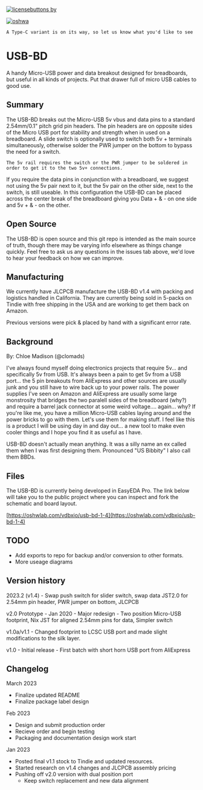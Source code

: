 [![licensebuttons by](https://licensebuttons.net/l/by-sa/3.0/88x31.png)](https://creativecommons.org/licenses/by-sa/4.0)

[![oshwa](https://img.shields.io/badge/US000128-OSHWA-blue?style=for-the-badge)](https://certification.oshwa.org/us000128.html)

`A Type-C variant is on its way, so let us know what you'd like to see`

# USB-BD
A handy Micro-USB power and data breakout designed for breadboards, but useful in all kinds of projects. Put that drawer full of micro USB cables to good use.

## Summary
The USB-BD breaks out the Micro-USB 5v vbus and data pins to a standard 2.54mm/0.1" pitch grid pin headers. The pin headers are on opposite sides of the Micro USB port for stability and strength when in used on a breadboard. A slide switch is optionally used to switch both 5v + terminals simultaneously, otherwise solder the PWR jumper on the bottom to bypass the need for a switch. 

`The 5v rail requires the switch or the PWR jumper to be soldered in order to get it to the two 5v+ connections.`

If you require the data pins in conjunction with a breadboard, we suggest not using the 5v pair next to it, but the 5v pair on the other side, next to the switch, is still useable. In this configuration the USB-BD can be placed across the center break of the breadboard giving you Data + & - on one side and 5v + & - on the other. 

## Open Source

The USB-BD is open source and this git repo is intended as the main source of truth, though there may be varying info elsewhere as things change quickly. Feel free to ask us any questions in the issues tab above, we'd love to hear your feedback on how we can improve. 

## Manufacturing

We currently have JLCPCB manufacture the USB-BD v1.4 with packing and logistics handled in California. They are currently being sold in 5-packs on Tindie with free shipping in the USA and are working to get them back on Amazon. 

Previous versions were pick & placed by hand with a significant error rate.

## Background

By: Chloe Madison (@clomads)

I've always found myself doing electronics projects that require 5v... and specifically 5v from USB. It's always been a pain to get 5v from a USB port... the 5 pin breakouts from AliExpress and other sources are usually junk and you still have to wire back up to your power rails. The power supplies I've seen on Amazon and AliExpress are usually some large monstrosity that bridges the two paralell sides of the breadboard (why?) and require a barrel jack connector at some weird voltage.... again... why? If you're like me, you have a million Micro-USB cables laying around and the power bricks to go with them. Let's use them for making stuff. I feel like this is a product I will be using day in and day out... a new tool to make even cooler things and I hope you find it as useful as I have. 

USB-BD doesn't actually mean anything. It was a silly name an ex called them when I was first designing them. Pronounced "US Bibbity" I also call them BBDs.

## Files

The USB-BD is currently being developed in EasyEDA Pro. The link below will take you to the public project where you can inspect and fork the schematic and board layout.

[https://oshwlab.com/vdbxio/usb-bd-1-4](https://oshwlab.com/vdbxio/usb-bd-1-4)

## TODO

- Add exports to repo for backup and/or conversion to other formats.
- More useage diagrams

## Version history

2023.2 (v1.4) - Swap push switch for slider switch, swap data JST2.0 for 2.54mm pin header, PWR jumper on bottom, JLCPCB 

v2.0 Prototype - Jan 2020 - Major redesign - Two position Micro-USB footprint, Nix JST for aligned 2.54mm pins for data, Simpler switch

v1.0a/v1.1 - Changed footprint to LCSC USB port and made slight modifications to the silk layer.

v1.0 - Initial release - First batch with short horn USB port from AliExpress


## Changelog

March 2023
- Finalize updated README
- Finalize package label design

Feb 2023
- Design and submit production order
- Recieve order and begin testing
- Packaging and documentation design work start

Jan 2023 
- Posted final v1.1 stock to Tindie and updated resources.
- Started research on v1.4 changes and JLCPCB assembly pricing
- Pushing off v2.0 version with dual position port
  - Keep switch replacement and new data alignment



